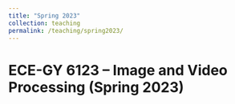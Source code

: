 ```yaml
---
title: "Spring 2023"
collection: teaching
permalink: /teaching/spring2023/
---
```


<h1>ECE-GY 6123 – Image and Video Processing (Spring 2023)</h1>
